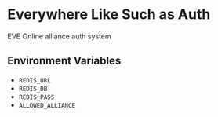 # Everywhere Like Such as Auth

EVE Online alliance auth system

## Environment Variables
* `REDIS_URL`
* `REDIS_DB`
* `REDIS_PASS`
* `ALLOWED_ALLIANCE`

